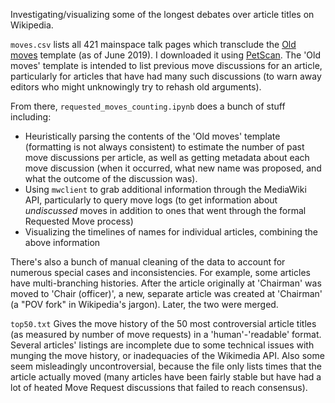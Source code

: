 Investigating/visualizing some of the longest debates over article titles on Wikipedia.

`moves.csv` lists all 421 mainspace talk pages which transclude the [Old moves](https://en.wikipedia.org/wiki/Template:Old_moves) template (as of June 2019). I downloaded it using [PetScan](https://petscan.wmflabs.org/). The 'Old moves' template is intended to list previous move discussions for an article, particularly for articles that have had many such discussions (to warn away editors who might unknowingly try to rehash old arguments).

From there, `requested_moves_counting.ipynb` does a bunch of stuff including:
- Heuristically parsing the contents of the 'Old moves' template (formatting is not always consistent) to estimate the number of past move discussions per article, as well as getting metadata about each move discussion (when it occurred, what new name was proposed, and what the outcome of the discussion was).
- Using `mwclient` to grab additional information through the MediaWiki API, particularly to query move logs (to get information about *undiscussed* moves in addition to ones that went through the formal Requested Move process)
- Visualizing the timelines of names for individual articles, combining the above information

There's also a bunch of manual cleaning of the data to account for numerous special cases and inconsistencies. For example, some articles have multi-branching histories. After the article originally at 'Chairman' was moved to 'Chair (officer)', a new, separate article was created at 'Chairman' (a "POV fork" in Wikipedia's jargon). Later, the two were merged.

`top50.txt` Gives the move history of the 50 most controversial article titles (as measured by number of move requests) in a 'human'-'readable' format. Several articles' listings are incomplete due to some technical issues with munging the move history, or inadequacies of the Wikimedia API. Also some seem misleadingly uncontroversial, because the file only lists times that the article actually moved (many articles have been fairly stable but have had a lot of heated Move Request discussions that failed to reach consensus).
